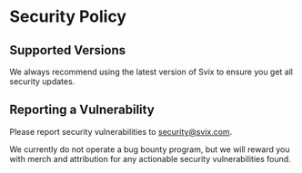 # Security Policy

## Supported Versions

We always recommend using the latest version of Svix to ensure you get all security updates.

## Reporting a Vulnerability

Please report security vulnerabilities to security@svix.com.

We currently do not operate a bug bounty program, but we will reward you with merch and attribution for any actionable security vulnerabilities found.
